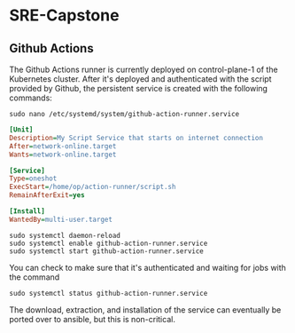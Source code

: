 # SRE-Capstone

## Github Actions
The Github Actions runner is currently deployed on control-plane-1 of the Kubernetes cluster. After it's deployed and authenticated with the script provided by Github, the persistent service is created with the following commands:

```console
sudo nano /etc/systemd/system/github-action-runner.service
```

```ini
[Unit]
Description=My Script Service that starts on internet connection
After=network-online.target
Wants=network-online.target

[Service]
Type=oneshot
ExecStart=/home/op/action-runner/script.sh
RemainAfterExit=yes

[Install]
WantedBy=multi-user.target
```

```console
sudo systemctl daemon-reload
sudo systemctl enable github-action-runner.service
sudo systemctl start github-action-runner.service
```

You can check to make sure that it's authenticated and waiting for jobs with the command
```console
sudo systemctl status github-action-runner.service
```

The download, extraction, and installation of the service can eventually be ported over to ansible, but this is non-critical.

##
